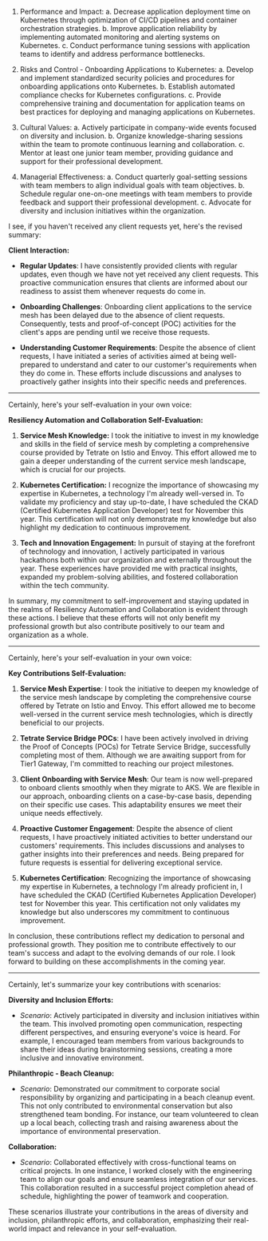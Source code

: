 1) Performance and Impact:
   a. Decrease application deployment time on Kubernetes through optimization of CI/CD pipelines and container orchestration strategies.
   b. Improve application reliability by implementing automated monitoring and alerting systems on Kubernetes.
   c. Conduct performance tuning sessions with application teams to identify and address performance bottlenecks.

2) Risks and Control - Onboarding Applications to Kubernetes:
   a. Develop and implement standardized security policies and procedures for onboarding applications onto Kubernetes.
   b. Establish automated compliance checks for Kubernetes configurations.
   c. Provide comprehensive training and documentation for application teams on best practices for deploying and managing applications on Kubernetes.

3) Cultural Values:
   a. Actively participate in company-wide events focused on diversity and inclusion.
   b. Organize knowledge-sharing sessions within the team to promote continuous learning and collaboration.
   c. Mentor at least one junior team member, providing guidance and support for their professional development.

4) Managerial Effectiveness:
   a. Conduct quarterly goal-setting sessions with team members to align individual goals with team objectives.
   b. Schedule regular one-on-one meetings with team members to provide feedback and support their professional development.
   c. Advocate for diversity and inclusion initiatives within the organization.


I see, if you haven't received any client requests yet, here's the revised summary:

**Client Interaction:**
- **Regular Updates**: I have consistently provided clients with regular updates, even though we have not yet received any client requests. This proactive communication ensures that clients are informed about our readiness to assist them whenever requests do come in.

- **Onboarding Challenges**: Onboarding client applications to the service mesh has been delayed due to the absence of client requests. Consequently, tests and proof-of-concept (POC) activities for the client's apps are pending until we receive those requests.

- **Understanding Customer Requirements**: Despite the absence of client requests, I have initiated a series of activities aimed at being well-prepared to understand and cater to our customer's requirements when they do come in. These efforts include discussions and analyses to proactively gather insights into their specific needs and preferences.

-------------------------------------------------------------------------------------------------------------

Certainly, here's your self-evaluation in your own voice:

**Resiliency Automation and Collaboration Self-Evaluation:**

1. **Service Mesh Knowledge:** I took the initiative to invest in my knowledge and skills in the field of service mesh by completing a comprehensive course provided by Tetrate on Istio and Envoy. This effort allowed me to gain a deeper understanding of the current service mesh landscape, which is crucial for our projects.

2. **Kubernetes Certification:** I recognize the importance of showcasing my expertise in Kubernetes, a technology I'm already well-versed in. To validate my proficiency and stay up-to-date, I have scheduled the CKAD (Certified Kubernetes Application Developer) test for November this year. This certification will not only demonstrate my knowledge but also highlight my dedication to continuous improvement.

3. **Tech and Innovation Engagement:** In pursuit of staying at the forefront of technology and innovation, I actively participated in various hackathons both within our organization and externally throughout the year. These experiences have provided me with practical insights, expanded my problem-solving abilities, and fostered collaboration within the tech community.

In summary, my commitment to self-improvement and staying updated in the realms of Resiliency Automation and Collaboration is evident through these actions. I believe that these efforts will not only benefit my professional growth but also contribute positively to our team and organization as a whole.


-----------------------------------------------------------------------------------------------------------------

Certainly, here's your self-evaluation in your own voice:

**Key Contributions Self-Evaluation:**

1. **Service Mesh Expertise**: I took the initiative to deepen my knowledge of the service mesh landscape by completing the comprehensive course offered by Tetrate on Istio and Envoy. This effort allowed me to become well-versed in the current service mesh technologies, which is directly beneficial to our projects.

2. **Tetrate Service Bridge POCs**: I have been actively involved in driving the Proof of Concepts (POCs) for Tetrate Service Bridge, successfully completing most of them. Although we are awaiting support from <Team Dash> for Tier1 Gateway, I'm committed to reaching our project milestones.

3. **Client Onboarding with Service Mesh**: Our team is now well-prepared to onboard clients smoothly when they migrate to AKS. We are flexible in our approach, onboarding clients on a case-by-case basis, depending on their specific use cases. This adaptability ensures we meet their unique needs effectively.

4. **Proactive Customer Engagement**: Despite the absence of client requests, I have proactively initiated activities to better understand our customers' requirements. This includes discussions and analyses to gather insights into their preferences and needs. Being prepared for future requests is essential for delivering exceptional service.

5. **Kubernetes Certification**: Recognizing the importance of showcasing my expertise in Kubernetes, a technology I'm already proficient in, I have scheduled the CKAD (Certified Kubernetes Application Developer) test for November this year. This certification not only validates my knowledge but also underscores my commitment to continuous improvement.

In conclusion, these contributions reflect my dedication to personal and professional growth. They position me to contribute effectively to our team's success and adapt to the evolving demands of our role. I look forward to building on these accomplishments in the coming year.

------------------------------------------------------------------------------------------------------


Certainly, let's summarize your key contributions with scenarios:

**Diversity and Inclusion Efforts:**
- *Scenario*: Actively participated in diversity and inclusion initiatives within the team. This involved promoting open communication, respecting different perspectives, and ensuring everyone's voice is heard. For example, I encouraged team members from various backgrounds to share their ideas during brainstorming sessions, creating a more inclusive and innovative environment.

**Philanthropic - Beach Cleanup:**
- *Scenario*: Demonstrated our commitment to corporate social responsibility by organizing and participating in a beach cleanup event. This not only contributed to environmental conservation but also strengthened team bonding. For instance, our team volunteered to clean up a local beach, collecting trash and raising awareness about the importance of environmental preservation.

**Collaboration:**
- *Scenario*: Collaborated effectively with cross-functional teams on critical projects. In one instance, I worked closely with the engineering team to align our goals and ensure seamless integration of our services. This collaboration resulted in a successful project completion ahead of schedule, highlighting the power of teamwork and cooperation.

These scenarios illustrate your contributions in the areas of diversity and inclusion, philanthropic efforts, and collaboration, emphasizing their real-world impact and relevance in your self-evaluation.
